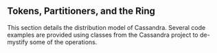 Tokens, Partitioners, and the Ring
----------------------------------
This section details the distribution model of Cassandra. Several code examples are provided using classes from the Cassandra project to de-mystify some of the operations. 
